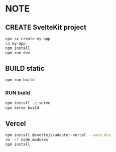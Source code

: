 # NOTE

## CREATE SvelteKit project

```bash
npx sv create my-app
cd my-app
npm install
npm run dev
```

## BUILD static

```bash
npm run build
```

### RUN build

```bash
npm install -g serve
npx serve build
```

## Vercel

```bash
npm install @sveltejs/adapter-vercel --save-dev
rm -rf node_modules
npm install
```
